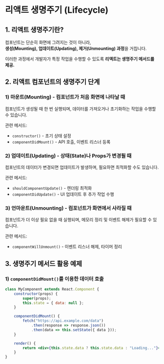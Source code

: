 # 리액트 생명주기 (Lifecycle)

## 1. 리액트 생명주기란?

컴포넌트는 단순히 화면에 그려지는 것이 아니라,  
**생성(Mounting), 업데이트(Updating), 제거(Unmounting) 과정**을 거칩니다.

이러한 과정에서 개발자가 특정 작업을 수행할 수 있도록 **리액트는 생명주기 메서드를 제공.**

## 2. 리액트 컴포넌트의 생명주기 단계

### 1) 마운트(Mounting) - 컴포넌트가 처음 화면에 나타날 때

컴포넌트가 생성될 때 한 번 실행되며, 데이터를 가져오거나 초기화하는 작업을 수행할 수 있습니다.

관련 메서드:

- `constructor()` - 초기 상태 설정
- `componentDidMount()` - API 호출, 이벤트 리스너 등록

### 2) 업데이트(Updating) - 상태(State)나 Props가 변경될 때

컴포넌트의 데이터가 변경되면 업데이트가 발생하며, 필요하면 최적화할 수도 있습니다.

관련 메서드:

- `shouldComponentUpdate()` - 렌더링 최적화
- `componentDidUpdate()` - UI 업데이트 후 추가 작업 수행

### 3) 언마운트(Unmounting) - 컴포넌트가 화면에서 사라질 때

컴포넌트가 더 이상 필요 없을 때 실행되며, 메모리 정리 및 이벤트 해제가 필요할 수 있습니다.

관련 메서드:

- `componentWillUnmount()` - 이벤트 리스너 해제, 타이머 정리

## 3. 생명주기 메서드 활용 예제

### 1) `componentDidMount()`를 이용한 데이터 호출
```jsx
class MyComponent extends React.Component {
    constructor(props) {
        super(props);
        this.state = { data: null };
    }

    componentDidMount() {
        fetch("https://api.example.com/data")
            .then(response => response.json())
            .then(data => this.setState({ data }));
    }

    render() {
        return <div>{this.state.data ? this.state.data : "Loading..."}</div>;
    }
}
